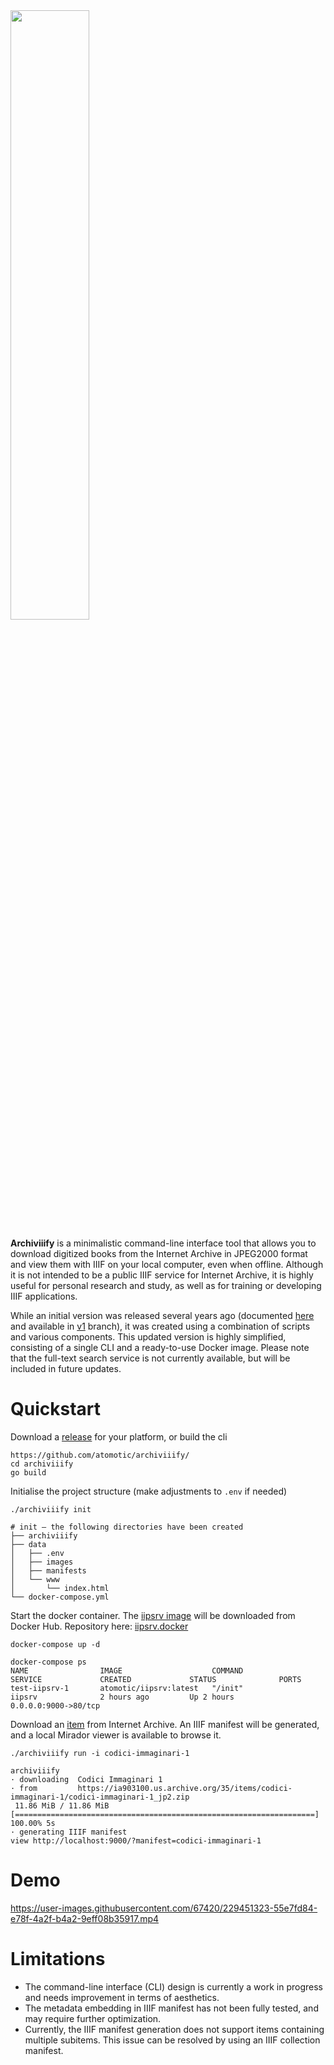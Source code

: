 <img src="https://docuver.se/assets/archiviiify.png" width=50% height=50%>

**Archiviiify** is a minimalistic command-line interface tool that allows you to download digitized books from the Internet Archive in JPEG2000 format and view them with IIIF on your local computer, even when offline. Although it is not intended to be a public IIIF service for Internet Archive, it is highly useful for personal research and study, as well as for training or developing IIIF applications.

While an initial version was released several years ago (documented [here](https://literarymachin.es/archiviiify/) and available in [v1](https://github.com/atomotic/archiviiify/tree/v1) branch), it was created using a combination of scripts and various components. This updated version is highly simplified, consisting of a single CLI and a ready-to-use Docker image. Please note that the full-text search service is not currently available, but will be included in future updates.

# Quickstart

Download a [release](https://github.com/atomotic/archiviiify/releases) for your platform, or build the cli

```
https://github.com/atomotic/archiviiify/
cd archiviiify
go build
```

Initialise the project structure (make adjustments to `.env` if needed)

```
./archiviiify init

# init — the following directories have been created
├── archiviiify
├── data
│   ├── .env
│   ├── images
│   ├── manifests
│   └── www
│       └── index.html
└── docker-compose.yml
```

Start the docker container. The [iipsrv image](https://hub.docker.com/r/atomotic/iipsrv) will be downloaded from Docker Hub. Repository here:  [iipsrv.docker](https://github.com/atomotic/iipsrv.docker/)

```
docker-compose up -d

docker-compose ps
NAME                IMAGE                    COMMAND             SERVICE             CREATED             STATUS              PORTS
test-iipsrv-1       atomotic/iipsrv:latest   "/init"             iipsrv              2 hours ago         Up 2 hours          0.0.0.0:9000->80/tcp

```

Download an [item](https://internetarchive.readthedocs.io/en/stable/items.html) from Internet Archive. An IIIF manifest will be generated, and a local Mirador viewer is available to browse it.

```
./archiviiify run -i codici-immaginari-1

archiviiify
· downloading  Codici Immaginari 1
· from         https://ia903100.us.archive.org/35/items/codici-immaginari-1/codici-immaginari-1_jp2.zip
 11.86 MiB / 11.86 MiB [===================================================================] 100.00% 5s
· generating IIIF manifest
view http://localhost:9000/?manifest=codici-immaginari-1
```

# Demo



https://user-images.githubusercontent.com/67420/229451323-55e7fd84-e78f-4a2f-b4a2-9eff08b35917.mp4



# Limitations

* The command-line interface (CLI) design is currently a work in progress and needs improvement in terms of aesthetics.
* The metadata embedding in IIIF manifest has not been fully tested, and may require further optimization.
* Currently, the IIIF manifest generation does not support items containing multiple subitems. This issue can be resolved by using an IIIF collection manifest.
